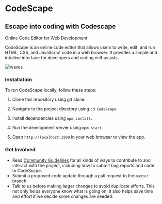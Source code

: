 # CodeScape
## Escape into coding with Codescape

Online Code Editor for Web Development 

CodeScape is an online code editor that allows users to write, edit, and run HTML, CSS, and JavaScript code in a web browser. It provides a simple and intuitive interface for developers and coding enthusiasts.


![waves](https://user-images.githubusercontent.com/60046892/230551122-7f7f5e1c-d525-48bd-b4f3-1b4ee1aac960.JPG)


### Installation
To run CodeScape locally, follow these steps:

1. Clone this repository using git clone.

2. Navigate to the project directory using `cd CodeScape`.

3. Install dependencies using `npm install`.

4. Run the development server using `npm start`.

5. Open `http://localhost:3000` in your web browser to view the app.


### Get Involved

*  Read [Community Guidelines](<https://github.com/yadvi12/CodeScape/blob/main/CONTRIBUTING.md>) for all
   kinds of ways to contribute to and interact with the project,
   including how to submit bug reports and
   code to CodeScape.
*  Submit a proposed code update through a pull request to the ``master`` branch.
*  Talk to us before making larger changes
   to avoid duplicate efforts. This not only helps everyone
   know what is going on, it also helps save time and effort if we decide
   some changes are needed.

